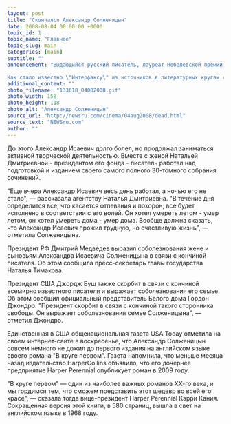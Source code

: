 ```yaml
---
layout: post
title: "Скончался Александр Солженицын"
date: 2008-08-04 00:00:00 +0000
topic_id: 1
topic_name: "Главное"
topic_slug: main
categories: [main]
subtitle: ""
announcement: "Выдающийся русский писатель, лауреат Нобелевской премии Александр Солженицын скончался на 90-м году жизни, в ночь на понедельник в Москве.

Как стало известно \"Интерфаксу\" из источников в литературных кругах столицы, по предварительным данным, писателя сразил инсульт. Как уточняет ИТАР-ТАСС со ссылкой на сына покойного, Степана, Александр Исаевич умер дома. По его словам, причиной смерти стала \"острая сердечная недостаточность\". Смерть наступила в 23:45 мск в воскресенье."
additional_content: ""
photo_filename: "133618_04082008.gif"
photo_width: 158
photo_height: 118
photo_alt: "Александр Солженицын"
source_url: "http://newsru.com/cinema/04aug2008/dead.html"
source_text: "NEWSru.com"
author: ""
---
```

До этого Александp Исаевич долго болел, но продолжал заниматься активной творческой деятельностью. Вместе с женой Натальей Дмитриевной - президентом его фонда - писатель работал над подготовкой и изданием своего самого полного 30-томного собрания сочинений.

"Еще вчера Александр Исаевич весь день работал, а ночью его не стало", &mdash; рассказала агентству Наталья Дмитриевна. "В течение дня определится все, что касается отпевания и похорон, все будет исполнено в соответствии с его волей. Он хотел умереть летом - умер летом, он хотел умереть дома - умер дома. Вообще должна сказать, что Александр Исаевич прожил трудную, но счастливую жизнь", &mdash; отметила Солженицына.

Президент РФ Дмитрий Медведев выразил соболезнования жене и сыновьям Александра Исаевича Солженицына в связи с кончиной писателя. Об этом сообщила пресс-секретарь главы государства Наталья Тимакова.

Президент США Джордж Буш также скорбит в связи с кончиной всемирно известного писателя и выражает соболезнования его семье. Об этом сообщил официальный представитель Белого дома Гордон Джондро. "Президент скорбит в связи с кончиной такого сторонника свободы. Он выражает соболезнования семье Солженицына", &mdash; отметил Джондро.

Единственная в США общенациональная газета USA Today отметила на своем интернет-сайте в воскресенье, что Александр Солженицын совсем немного не дожил до первого издания на английском языке своего романа "В круге первом". Газета напомнила, что меньше месяца назад издательство HarperCollins объявило, что его дочернее предприятие Harper Perennial опубликует роман в 2009 году.

"В круге первом" &mdash; один из наиболее важных романов ХХ-го века, и мы гордимся тем, что сможем представить этот шедевр во всей его красе", &mdash; сказала тогда вице-президент Harper Perennial Кэрри Кания. Сокращенная версия этой книги, в 580 страниц, вышла в свет на английском языке в 1968 году.
